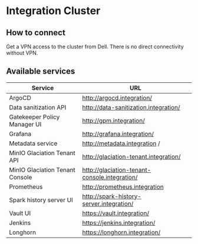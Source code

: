 # Integration Cluster

## How to connect

Get a VPN access to the cluster from Dell. There is no direct connectivity without VPN. 

## Available services

| Service                         | URL                                           |
|---------------------------------|-----------------------------------------------|
| ArgoCD                          | http://argocd.integration/                    |
| Data sanitization API           | http://data-sanitization.integration/         |
| Gatekeeper Policy Manager UI    | http://gpm.integration/                       |
| Grafana                         | http://grafana.integration/                   |
| Metadata service                | http://metadata.integration /                 |
| MinIO Glaciation Tenant API     | http://glaciation-tenant.integration/         |
| MinIO Glaciation Tenant Console | http://glaciation-tenant-console.integration/ |
| Prometheus                      | http://prometheus.integration                 |
| Spark history server UI         | http://spark-history-server.integration/      |
| Vault UI                        | https://vault.integration/                    |
| Jenkins                         | https://jenkins.integration/                  |
| Longhorn                        | https://longhorn.integration/                 |